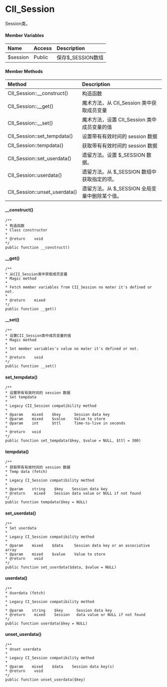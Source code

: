 # CII\_Session

Session类。

#### Member Variables

| Name | Access | Description |
| :--- | :--- | :--- |
| $session | Public | 保存$\_SESSION数组 |

#### Member Methods

| Method | Description |
| :--- | :--- |
| CII\_Session::\_\_construct\(\) | 构造函数 |
| CII\_Session::\_\_get\(\) | 魔术方法，从 CII\_Session 类中获取成员变量 |
| CII\_Session::\_\_set\(\) | 魔术方法，设置 CII\_Session 类中成员变量的值 |
| CII\_Session::set\_tempdata\(\) | 设置带有有效时间的 session 数据 |
| CII\_Session::tempdata\(\) | 获取带有有效时间的 session 数据 |
| CII\_Session::set\_userdata\(\) | 遗留方法。设置 $\_SESSION 数据。 |
| CII\_Session::userdata\(\) | 遗留方法。从 $\_SESSION 数组中获取指定的项。 |
| CII\_Session::unset\_userdata\(\) | 遗留方法。从 $\_SESSION 全局变量中删除某个值。 |

#### \_\_construct\(\)

```
/**
* 构造函数
* Class constructor
*
* @return    void
*/
public function __construct()
```

#### \_\_get\(\)

```
/**
* 从CII_Session类中获取成员变量
* Magic method 
*
* Fetch member variables from CII_Session no mater it's defined or not.
*
* @return    mixed
*/
public function __get()
```

#### \_\_set\(\)

```
/**
* 设置CII_Session类中成员变量的值
* Magic method 
*
* Set member variables's value no mater it's defined or not.
*
* @return    void
*/
public function __set()
```

#### set\_tempdata\(\)

```
/**
* 设置带有有效时间的 session 数据
* Set tempdata
*
* Legacy CII_Session compatibility method
*
* @param    mixed    $key      Session data key
* @param    mixed    $value    Value to store
* @param    int      $ttl      Time-to-live in seconds
*
* @return   void
*/
public function set_tempdata($key, $value = NULL, $ttl = 300)
```

#### tempdata\(\)

```
/**
* 获取带有有效时间的 session 数据
* Temp data (fetch)
*
* Legacy CI_Session compatibility method
*
* @param    string    $key    Session data key
* @return    mixed    Session data value or NULL if not found
*/
public function tempdata($key = NULL)
```

#### set\_userdata\(\)

```
/**
* Set userdata
*
* Legacy CI_Session compatibility method
*
* @param    mixed    $data     Session data key or an associative array
* @param    mixed    $value    Value to store
* @return    void
*/
public function set_userdata($data, $value = NULL)
```

#### userdata\(\)

```
/**
* Userdata (fetch)
*
* Legacy CI_Session compatibility method
*
* @param    string    $key      Session data key
* @return    mixed    Session   data value or NULL if not found
*/
public function userdata($key = NULL)
```

#### unset\_userdata\(\)

```
/**
* Unset userdata
*
* Legacy CI_Session compatibility method
*
* @param    mixed    $data    Session data key(s)
* @return    void
*/
public function unset_userdata($key)
```



